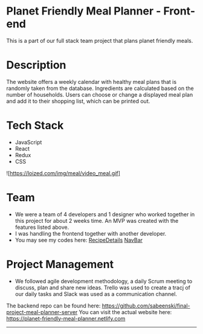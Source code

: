 # Planet Friendly Meal Planner - Front-end
This is a part of our full stack team project that plans planet friendly meals.
  
# Description 
The website offers a weekly calendar with healthy meal plans that is randomly taken from the database. Ingredients are calculated based on the number of households. Users can choose or change a displayed meal plan and add it to their shopping list, which can be printed out.

# Tech Stack
* JavaScript
* React
* Redux
* CSS

![https://loized.com/img/meal/video_meal.gif]


# Team
* We were a team of 4 developers and 1 designer who worked together in this project for about 2 weeks time. An MVP was created with the features listed above. 
* I was handling the frontend together with another developer. 
* You may see my codes here: 
[RecipeDetails](https://github.com/sabeenski/final-project-meal-planner-client/blob/master/src/components/recipes/RecipeDetails.js)
[NavBar](https://github.com/sabeenski/final-project-meal-planner-client/blob/master/src/components/navbar/Navbar.js)

# Project Management
* We followed agile development methodology, a daily Scrum meeting to discuss, plan and share new ideas. Trello was used to create a tracj of our daily tasks and Slack was used as a communication channel. 

The backend repo can be found here: https://github.com/sabeenski/final-project-meal-planner-server 
You can visit the actual website here: https://planet-friendly-meal-planner.netlify.com
***************************************************************************************************


